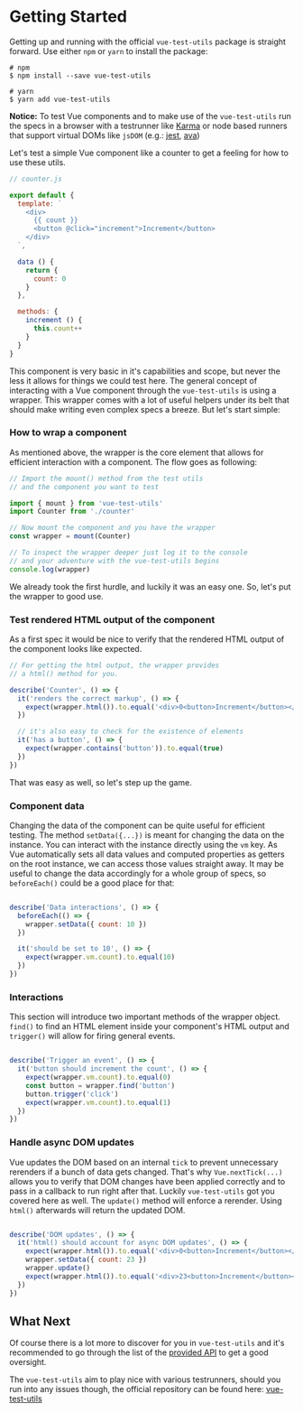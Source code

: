 # Getting Started

Getting up and running with the official `vue-test-utils` package is straight forward.
Use either `npm` or `yarn` to install the package:

```shell
# npm
$ npm install --save vue-test-utils

# yarn
$ yarn add vue-test-utils
```

**Notice:** To test Vue components and to make use of the `vue-test-utils` run the specs in a browser with a testrunner like [Karma](https://karma-runner.github.io/1.0/index.html) or node based runners that support virtual DOMs like `jsDOM` (e.g.: [jest](https://facebook.github.io/jest/), [ava](https://github.com/avajs/ava))

Let's test a simple Vue component like a counter to get a feeling for how to use these utils.


```js
// counter.js

export default {
  template: `
    <div>
      {{ count }}
      <button @click="increment">Increment</button>
    </div>
  `,

  data () {
    return {
      count: 0
    }
  },

  methods: {
    increment () {
      this.count++
    }
  }
}

```

This component is very basic in it's capabilities and scope,
but never the less it allows for things we could test here. The general concept of interacting with a Vue component through the `vue-test-utils` is using a wrapper. This wrapper comes with a lot of useful helpers under its belt that should make writing even complex specs a breeze. But let's start simple:

### How to wrap a component

As mentioned above, the wrapper is the core element that allows for efficient interaction with a component. The flow goes as following:

```js
// Import the mount() method from the test utils
// and the component you want to test

import { mount } from 'vue-test-utils'
import Counter from './counter'

// Now mount the component and you have the wrapper
const wrapper = mount(Counter)

// To inspect the wrapper deeper just log it to the console
// and your adventure with the vue-test-utils begins
console.log(wrapper)
```

We already took the first hurdle, and luckily it was an easy one. So, let's put the wrapper to good use.


### Test rendered HTML output of the component

As a first spec it would be nice to verify that the rendered HTML output of the component looks like expected.

```js
// For getting the html output, the wrapper provides
// a html() method for you.

describe('Counter', () => {
  it('renders the correct markup', () => {
    expect(wrapper.html()).to.equal('<div>0<button>Increment</button></div>')
  })

  // it's also easy to check for the existence of elements
  it('has a button', () => {
    expect(wrapper.contains('button')).to.equal(true)
  })
})
```

That was easy as well, so let's step up the game.

### Component data

Changing the data of the component can be quite useful for efficient testing. The method `setData({...})` is meant for changing the data on the instance. You can interact with the instance directly using the `vm` key. As Vue automatically sets all data values and computed properties as getters on the root instance, we can access those values straight away.
It may be useful to change the data accordingly for a whole group of specs, so `beforeEach()` could be a good place for that:

```js

describe('Data interactions', () => {
  beforeEach(() => {
    wrapper.setData({ count: 10 })
  })

  it('should be set to 10', () => {
    expect(wrapper.vm.count).to.equal(10)
  })
})

```

### Interactions

This section will introduce two important methods of the wrapper object.
`find()` to find an HTML element inside your component's HTML output and `trigger()` will allow for firing general events.

```js

describe('Trigger an event', () => {
  it('button should increment the count', () => {
    expect(wrapper.vm.count).to.equal(0)
    const button = wrapper.find('button')
    button.trigger('click')
    expect(wrapper.vm.count).to.equal(1)
  })
})

```

### Handle async DOM updates

Vue updates the DOM based on an internal `tick` to prevent unnecessary rerenders if a bunch of data gets changed. That's why `Vue.nextTick(...)` allows you to verify that DOM changes have been applied correctly and to pass in a callback to run right after that. Luckily `vue-test-utils` got you covered here as well. The `update()` method will enforce a rerender. Using `html()` afterwards will return the updated DOM.

```js

describe('DOM updates', () => {
  it('html() should account for async DOM updates', () => {
    expect(wrapper.html()).to.equal('<div>0<button>Increment</button></div>')
    wrapper.setData({ count: 23 })
    wrapper.update()
    expect(wrapper.html()).to.equal('<div>23<button>Increment</button></div>')
  })
})

```

## What Next

Of course there is a lot more  to discover for you in `vue-test-utils` and it's recommended to go through the list of the [provided API](SUMMARY.md) to get a good oversight.

The `vue-test-utils` aim to play nice with various testrunners, should you run into any issues though, the official repository can be found here: [vue-test-utils](https://github.com/vuejs/vue-test-utils)
